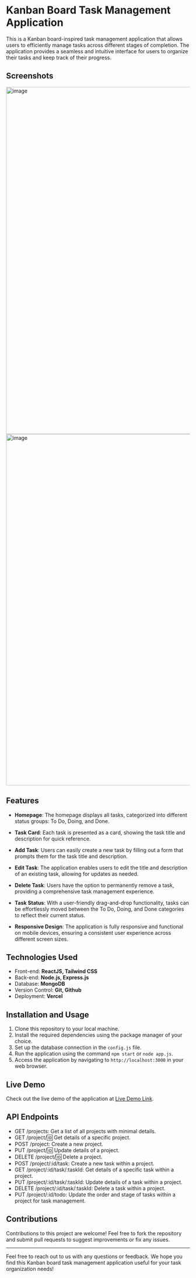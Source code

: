 # Kanban Board Task Management Application

This is a Kanban board-inspired task management application that allows users to efficiently manage tasks across different stages of completion. The application provides a seamless and intuitive interface for users to organize their tasks and keep track of their progress.

## Screenshots

<img width="948" alt="image" src="https://github.com/ritik2358/Kanban-board/assets/98156555/aee75913-628c-4c6e-9779-4711675ab109">

<img width="960" alt="image" src="https://github.com/ritik2358/Kanban-board/assets/98156555/0117ce68-ffec-43ca-a170-67e7fd87eaa3">

## Features

- **Homepage**: The homepage displays all tasks, categorized into different status groups: To Do, Doing, and Done.

- **Task Card**: Each task is presented as a card, showing the task title and description for quick reference.

- **Add Task**: Users can easily create a new task by filling out a form that prompts them for the task title and description.

- **Edit Task**: The application enables users to edit the title and description of an existing task, allowing for updates as needed.

- **Delete Task**: Users have the option to permanently remove a task, providing a comprehensive task management experience.

- **Task Status**: With a user-friendly drag-and-drop functionality, tasks can be effortlessly moved between the To Do, Doing, and Done categories to reflect their current status.

- **Responsive Design**: The application is fully responsive and functional on mobile devices, ensuring a consistent user experience across different screen sizes.

## Technologies Used

- Front-end: **ReactJS, Tailwind CSS**
- Back-end: **Node.js, Express.js**
- Database: **MongoDB**
- Version Control: **Git, Github**
- Deployment: **Vercel**


## Installation and Usage

1. Clone this repository to your local machine.
2. Install the required dependencies using the package manager of your choice.
3. Set up the database connection in the `config.js` file.
4. Run the application using the command `npm start` or `node app.js`.
5. Access the application by navigating to `http://localhost:3000` in your web browser.


## Live Demo

Check out the live demo of the application at [Live Demo Link](https://kanban-board-ritik2358.vercel.app/).

## API Endpoints

- GET /projects: Get a list of all projects with minimal details.
- GET /project/:id: Get details of a specific project.
- POST /project: Create a new project.
- PUT /project/:id: Update details of a project.
- DELETE /project/:id: Delete a project.
- POST /project/:id/task: Create a new task within a project.
- GET /project/:id/task/:taskId: Get details of a specific task within a project.
- PUT /project/:id/task/:taskId: Update details of a task within a project.
- DELETE /project/:id/task/:taskId: Delete a task within a project.
- PUT /project/:id/todo: Update the order and stage of tasks within a project for task management.

## Contributions

Contributions to this project are welcome! Feel free to fork the repository and submit pull requests to suggest improvements or fix any issues.

---

Feel free to reach out to us with any questions or feedback. We hope you find this Kanban board task management application useful for your task organization needs!
